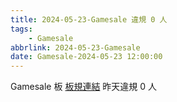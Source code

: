 ```yaml
---
title: 2024-05-23-Gamesale 違規 0 人
tags:
    - Gamesale
abbrlink: 2024-05-23-Gamesale
date: Gamesale-2024-05-23 12:00:00
---
```

Gamesale 板 [板規連結](https://www.ptt.cc/bbs/Gossiping/M.1637425085.A.07D.html)
昨天違規 0 人
